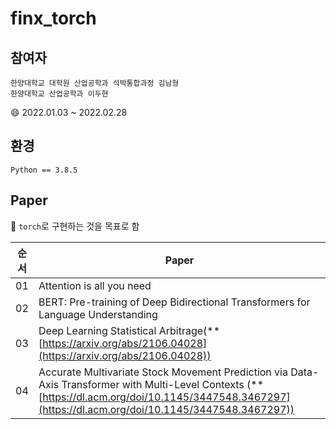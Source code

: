 # finx_torch

## 참여자
~~~
한양대학교 대학원 산업공학과 석박통합과정 김남형
한양대학교 산업공학과 이두현
~~~
😄 2022.01.03 ~ 2022.02.28 

## 환경
~~~
Python == 3.8.5
~~~
## Paper

🍕 `torch`로 구현하는 것을 목표로 함

순서|Paper
----|----
01| Attention is all you need
02|BERT: Pre-training of Deep Bidirectional Transformers for Language Understanding
03|Deep Learning Statistical Arbitrage(**[https://arxiv.org/abs/2106.04028](https://arxiv.org/abs/2106.04028))
04|Accurate Multivariate Stock Movement Prediction via Data-Axis Transformer with Multi-Level Contexts (**[https://dl.acm.org/doi/10.1145/3447548.3467297](https://dl.acm.org/doi/10.1145/3447548.3467297))

~~~

